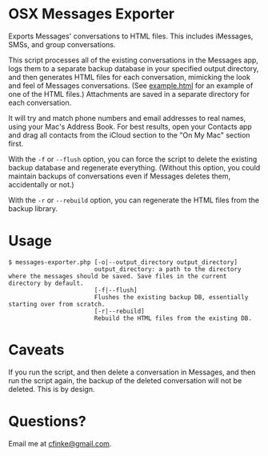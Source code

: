 OSX Messages Exporter
=================
Exports Messages' conversations to HTML files. This includes iMessages, SMSs, and group conversations.

This script processes all of the existing conversations in the Messages app, logs them to a separate backup database in your specified output directory, and then generates HTML files for each conversation, mimicking the look and feel of Messages conversations. (See [example.html](example.html) for an example of one of the HTML files.) Attachments are saved in a separate directory for each conversation.

It will try and match phone numbers and email addresses to real names, using your Mac's Address Book. For best results, open your Contacts app and drag all contacts from the iCloud section to the "On My Mac" section first.

With the `-f` or `--flush` option, you can force the script to delete the existing backup database and regenerate everything. (Without this option, you could maintain backups of conversations even if Messages deletes them, accidentally or not.) 

With the `-r` or `--rebuild` option, you can regenerate the HTML files from the backup library.

Usage
=====
```
$ messages-exporter.php [-o|--output_directory output_directory]
                        output_directory: a path to the directory where the messages should be saved. Save files in the current directory by default.
                        [-f|--flush]
                        Flushes the existing backup DB, essentially starting over from scratch.
                        [-r|--rebuild]
                        Rebuild the HTML files from the existing DB.
```

Caveats
=======

If you run the script, and then delete a conversation in Messages, and then run the script again, the backup of the deleted conversation will not be deleted. This is by design.

Questions?
==========
Email me at cfinke@gmail.com.